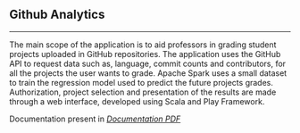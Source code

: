 ## Github Analytics

----------------------------------------

The main scope of the application is to aid professors in grading student projects uploaded in GitHub repositories. The application uses the GitHub API to request data such as, language, commit counts and contributors, for all the projects the user wants to grade. Apache Spark uses a small dataset to train the regression model used to predict the future projects grades. Authorization, project selection and presentation of the results are made through a web interface, developed using Scala and Play Framework.

Documentation present in [*Documentation PDF*](Documentation_final.pdf)
